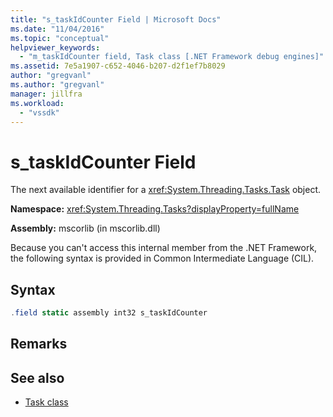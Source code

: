 ```yaml
---
title: "s_taskIdCounter Field | Microsoft Docs"
ms.date: "11/04/2016"
ms.topic: "conceptual"
helpviewer_keywords:
  - "m_taskIdCounter field, Task class [.NET Framework debug engines]"
ms.assetid: 7e5a1907-c652-4046-b207-d2f1ef7b8029
author: "gregvanl"
ms.author: "gregvanl"
manager: jillfra
ms.workload:
  - "vssdk"
---
```

# s_taskIdCounter Field
The next available identifier for a <xref:System.Threading.Tasks.Task> object.

 **Namespace:** <xref:System.Threading.Tasks?displayProperty=fullName>

 **Assembly:** mscorlib (in mscorlib.dll)

 Because you can't access this internal member from the .NET Framework, the following syntax is provided in Common Intermediate Language (CIL).

## Syntax

```csharp
.field static assembly int32 s_taskIdCounter
```

## Remarks

## See also
- [Task class](../../extensibility/debugger/task-class-internal-members.md)